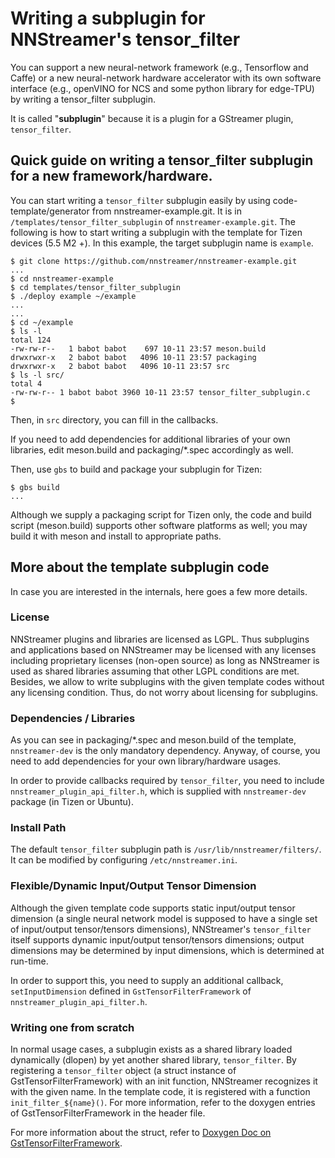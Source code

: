 # Writing a subplugin for NNStreamer's tensor\_filter

You can support a new neural-network framework (e.g., Tensorflow and Caffe) or a new neural-network hardware accelerator with its own software interface (e.g., openVINO for NCS and some python library for edge-TPU) by writing a tensor\_filter subplugin.

It is called "**subplugin**" because it is a plugin for a GStreamer plugin, ```tensor_filter```.



## Quick guide on writing a tensor\_filter subplugin for a new framework/hardware.

You can start writing a ```tensor_filter``` subplugin easily by using code-template/generator from nnstreamer-example.git. It is in ```/templates/tensor_filter_subplugin``` of ```nnstreamer-example.git```. The following is how to start writing a subplugin with the template for Tizen devices (5.5 M2 +). In this example, the target subplugin name is ```example```.

```
$ git clone https://github.com/nnstreamer/nnstreamer-example.git
...
$ cd nnstreamer-example
$ cd templates/tensor_filter_subplugin
$ ./deploy example ~/example
...
...
$ cd ~/example
$ ls -l
total 124
-rw-rw-r--   1 babot babot    697 10-11 23:57 meson.build
drwxrwxr-x   2 babot babot   4096 10-11 23:57 packaging
drwxrwxr-x   2 babot babot   4096 10-11 23:57 src
$ ls -l src/
total 4
-rw-rw-r-- 1 babot babot 3960 10-11 23:57 tensor_filter_subplugin.c
$
```

Then, in ```src``` directory, you can fill in the callbacks.

If you need to add dependencies for additional libraries of your own libraries, edit meson.build and packaging/*.spec accordingly as well.

Then, use ```gbs``` to build and package your subplugin for Tizen:

```
$ gbs build
...
```

Although we supply a packaging script for Tizen only, the code and build script (meson.build) supports other software platforms as well; you may build it with meson and install to appropriate paths.


## More about the template subplugin code

In case you are interested in the internals, here goes a few more details.

### License

NNStreamer plugins and libraries are licensed as LGPL. Thus subplugins and applications based on NNStreamer may be licensed with any licenses including proprietary licenses (non-open source) as long as NNStreamer is used as shared libraries assuming that other LGPL conditions are met. Besides, we allow to write subplugins with the given template codes without any licensing condition. Thus, do not worry about licensing for subplugins.


### Dependencies / Libraries

As you can see in packaging/*.spec and meson.build of the template, ```nnstreamer-dev``` is the only mandatory dependency. Anyway, of course, you need to add dependencies for your own library/hardware usages.

In order to provide callbacks required by ```tensor_filter```, you need to include ```nnstreamer_plugin_api_filter.h```, which is supplied with ```nnstreamer-dev``` package (in Tizen or Ubuntu).


### Install Path

The default ```tensor_filter``` subplugin path is ```/usr/lib/nnstreamer/filters/```. It can be modified by configuring ```/etc/nnstreamer.ini```.


### Flexible/Dynamic Input/Output Tensor Dimension

Although the given template code supports static input/output tensor dimension (a single neural network model is supposed to have a single set of input/output tensor/tensors dimensions), NNStreamer's ```tensor_filter``` itself supports dynamic input/output tensor/tensors dimensions; output dimensions may be determined by input dimensions, which is determined at run-time.

In order to support this, you need to supply an additional callback, ```setInputDimension``` defined in ```GstTensorFilterFramework``` of ```nnstreamer_plugin_api_filter.h```.


### Writing one from scratch

In normal usage cases, a subplugin exists as a shared library loaded dynamically (dlopen) by yet another shared library, ```tensor_filter```. By registering a ```tensor_filter``` object (a struct instance of GstTensorFilterFramework) with an init function, NNStreamer recognizes it with the given name. In the template code, it is registered with a function ```init_filter_${name}()```. For more information, refer to the doxygen entries of GstTensorFilterFramework in the header file.

For more information about the struct, refer to [Doxygen Doc on GstTensorFilterFramework](http://nnsuite.mooo.com/nnstreamer/html/struct__GstTensorFilterFramework.html).
